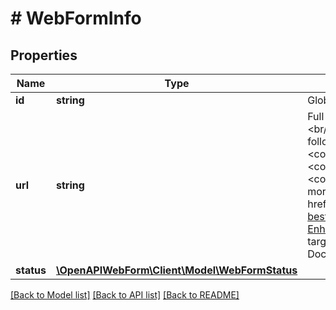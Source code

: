 # # WebFormInfo

## Properties

Name | Type | Description | Notes
------------ | ------------- | ------------- | -------------
**id** | **string** | Globally unique web form&#39;s identifier |
**url** | **string** | Full web form&#39;s URL (including the hostname).&lt;br/&gt;You can enhance the given URL with the following query parameters: &lt;code&gt;redirectUrl&lt;/code&gt;, &lt;code&gt;errorRedirectUrl&lt;/code&gt;, &lt;code&gt;customerSupportUrl&lt;/code&gt;.&lt;br/&gt;Find more info in the &lt;a href&#x3D;&#39;https://documentation.finapi.io/webform/For-best-results!.2477654019.html#Forbestresults!-Enhanceend-userexperience!&#39; target&#x3D;&#39;_blank&#39;&gt;Web Form 2.0 Public Documentation&lt;/a&gt;. |
**status** | [**\OpenAPIWebForm\Client\Model\WebFormStatus**](WebFormStatus.md) |  |

[[Back to Model list]](../../README.md#models) [[Back to API list]](../../README.md#endpoints) [[Back to README]](../../README.md)
